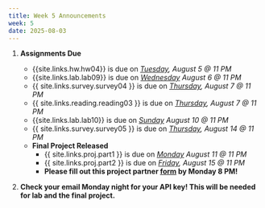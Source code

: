 ```yaml
---
title: Week 5 Announcements
week: 5
date: 2025-08-03
---
```


1. **Assignments Due**
    * {{site.links.hw.hw04}} is due on *<u>Tuesday</u>, August 5 @ 11 PM*
    * {{site.links.lab.lab09}} is due on *<u>Wednesday</u> August 6 @ 11 PM*
    * {{ site.links.survey.survey04 }}  is due on *<u>Thursday</u>, August 7 @ 11 PM*
    * {{ site.links.reading.reading03 }} is due on *<u>Thursday</u>, August 7 @ 11 PM*
    * {{site.links.lab.lab10}} is due on *<u>Sunday</u> August 10 @ 11 PM*
    * {{ site.links.survey.survey05 }} is due on *<u>Thursday</u>, August 14 @ 11 PM*
    * **Final Project Released**
        * {{ site.links.proj.part1 }} is due on *<u>Monday</u> August 11 @ 11 PM*
        * {{ site.links.proj.part2 }} is due on *<u>Friday</u>, August 15 @ 11 PM*
        * **Please fill out this project partner [form](https://docs.google.com/forms/d/e/1FAIpQLSessJvOg7fca9KoZwRHwuPrygN0z8RqNF-0F1teejc1yZHHug/viewform?usp=sharing&ouid=104558629268627618560) by Monday 8 PM!**

2. **Check your email Monday night for your API key! This will be needed for lab and the final project.** 
